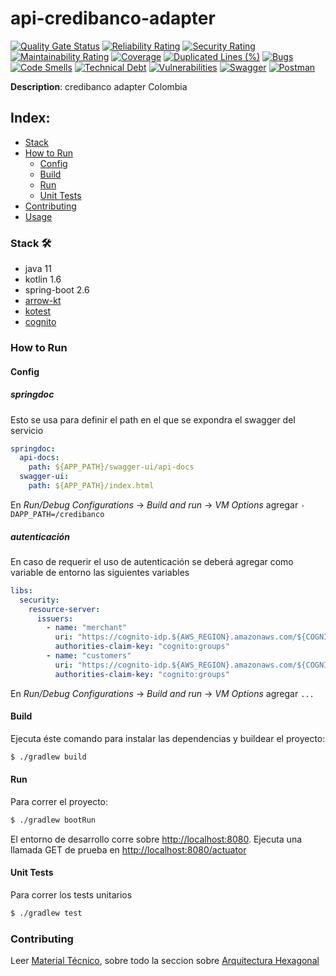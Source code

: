 
# api-credibanco-adapter

[![Quality Gate Status](https://sonar.tools.menta.global/api/project_badges/measure?project=com.menta%3Aapi-seeds&metric=alert_status&token=fe4414cc6541f50c3ddef42bb26dd4b7bb7bc7ef)](https://sonar.tools.menta.global/dashboard?id=com.menta%3Aapi-seeds)
[![Reliability Rating](https://sonar.tools.menta.global/api/project_badges/measure?project=com.menta%3Aapi-seeds&metric=reliability_rating&token=fe4414cc6541f50c3ddef42bb26dd4b7bb7bc7ef)](https://sonar.tools.menta.global/dashboard?id=com.menta%3Aapi-seeds)
[![Security Rating](https://sonar.tools.menta.global/api/project_badges/measure?project=com.menta%3Aapi-seeds&metric=security_rating&token=fe4414cc6541f50c3ddef42bb26dd4b7bb7bc7ef)](https://sonar.tools.menta.global/dashboard?id=com.menta%3Aapi-seeds)
[![Maintainability Rating](https://sonar.tools.menta.global/api/project_badges/measure?project=com.menta%3Aapi-seeds&metric=sqale_rating&token=fe4414cc6541f50c3ddef42bb26dd4b7bb7bc7ef)](https://sonar.tools.menta.global/dashboard?id=com.menta%3Aapi-seeds)
[![Coverage](https://sonar.tools.menta.global/api/project_badges/measure?project=com.menta%3Aapi-seeds&metric=coverage&token=fe4414cc6541f50c3ddef42bb26dd4b7bb7bc7ef)](https://sonar.tools.menta.global/dashboard?id=com.menta%3Aapi-seeds)
[![Duplicated Lines (%)](https://sonar.tools.menta.global/api/project_badges/measure?project=com.menta%3Aapi-seeds&metric=duplicated_lines_density&token=fe4414cc6541f50c3ddef42bb26dd4b7bb7bc7ef)](https://sonar.tools.menta.global/dashboard?id=com.menta%3Aapi-seeds)
[![Bugs](https://sonar.tools.menta.global/api/project_badges/measure?project=com.menta%3Aapi-seeds&metric=bugs&token=fe4414cc6541f50c3ddef42bb26dd4b7bb7bc7ef)](https://sonar.tools.menta.global/dashboard?id=com.menta%3Aapi-seeds)
[![Code Smells](https://sonar.tools.menta.global/api/project_badges/measure?project=com.menta%3Aapi-seeds&metric=code_smells&token=fe4414cc6541f50c3ddef42bb26dd4b7bb7bc7ef)](https://sonar.tools.menta.global/dashboard?id=com.menta%3Aapi-seeds)
[![Technical Debt](https://sonar.tools.menta.global/api/project_badges/measure?project=com.menta%3Aapi-seeds&metric=sqale_index&token=fe4414cc6541f50c3ddef42bb26dd4b7bb7bc7ef)](https://sonar.tools.menta.global/dashboard?id=com.menta%3Aapi-seeds)
[![Vulnerabilities](https://sonar.tools.menta.global/api/project_badges/measure?project=com.menta%3Aapi-seeds&metric=vulnerabilities&token=fe4414cc6541f50c3ddef42bb26dd4b7bb7bc7ef)](https://sonar.tools.menta.global/dashboard?id=com.menta%3Aapi-seeds)
[![Swagger](https://img.shields.io/badge/Swagger-85EA2D?style=for-the-badge&logo=Swagger&logoColor=white)](https://api.dev.apps.menta.global/api-seeds/swagger-ui/index.html)
[![Postman](https://img.shields.io/badge/Postman-FF6C37?style=for-the-badge&logo=Postman&logoColor=white)](postman)

**Description**: credibanco adapter Colombia


## Index:
- [Stack](#stack)
- [How to Run](#how-to-run)
    - [Config](#config)
    - [Build](#build)
    - [Run](#run)
    - [Unit Tests](#unit-tests)
- [Contributing](#contributing)
- [Usage](#usage)

### Stack 🛠️
- java 11
- kotlin 1.6
- spring-boot 2.6
- [arrow-kt](https://arrow-kt.io/)
- [kotest](https://kotest.io/)
- [cognito](https://docs.aws.amazon.com/sdk-for-java/latest/developer-guide/examples-cognito.html)

### How to Run

#### Config

##### springdoc

Esto se usa para definir el path en el que se expondra el swagger del servicio

```yaml
springdoc:
  api-docs:
    path: ${APP_PATH}/swagger-ui/api-docs
  swagger-ui:
    path: ${APP_PATH}/index.html
```

En _Run/Debug Configurations_ -> _Build and run_ -> _VM Options_ agregar `-DAPP_PATH=/credibanco`

##### autenticación
En caso de requerir el uso de autenticación se deberá agregar como variable de entorno las siguientes variables

```yaml
libs:
  security:
    resource-server:
      issuers:
        - name: "merchant"
          uri: "https://cognito-idp.${AWS_REGION}.amazonaws.com/${COGNITO_AWS_MERCHANT_POOL}"
          authorities-claim-key: "cognito:groups"
        - name: "customers"
          uri: "https://cognito-idp.${AWS_REGION}.amazonaws.com/${COGNITO_AWS_CUSTOMER_POOL}"
          authorities-claim-key: "cognito:groups"
````
En _Run/Debug Configurations_ -> _Build and run_ -> _VM Options_ agregar `...`


#### Build

Ejecuta éste comando para instalar las dependencias y buildear el proyecto:

```bash
$ ./gradlew build
```

#### Run

Para correr el proyecto:

```bash
$ ./gradlew bootRun
```

El entorno de desarrollo corre sobre <http://localhost:8080>. Ejecuta una llamada GET de prueba en <http://localhost:8080/actuator>

#### Unit Tests

Para correr los tests unitarios
```bash
$ ./gradlew test
```

### Contributing
Leer [Material Técnico](https://mentaglobal.atlassian.net/wiki/spaces/PROD/pages/3965199/Material+T+cnico), sobre todo la seccion sobre [Arquitectura Hexagonal](https://mentaglobal.atlassian.net/wiki/spaces/PROD/pages/4423684/Arquitectura+Hexagonal)
